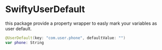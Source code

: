 # SwiftyUserDefault

this package provide a property wrapper to easly mark your variables as user default.

```Swift
@UserDefault(key: "com.user.phone", defaultValue: "")
var phone: String
```
